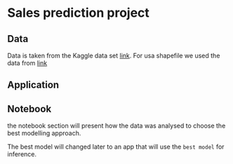 # Sales prediction project

## Data
Data is taken from the Kaggle data set [link](https://www.kaggle.com/datasets/vivek468/superstore-dataset-final).
For usa shapefile we used the data from [link](https://www.naturalearthdata.com/downloads/110m-cultural-vectors/)

## Application

## Notebook
the notebook section will present how the data was analysed to choose the best modelling approach.

The best model will changed later to an app that will use the `best model` for inference.